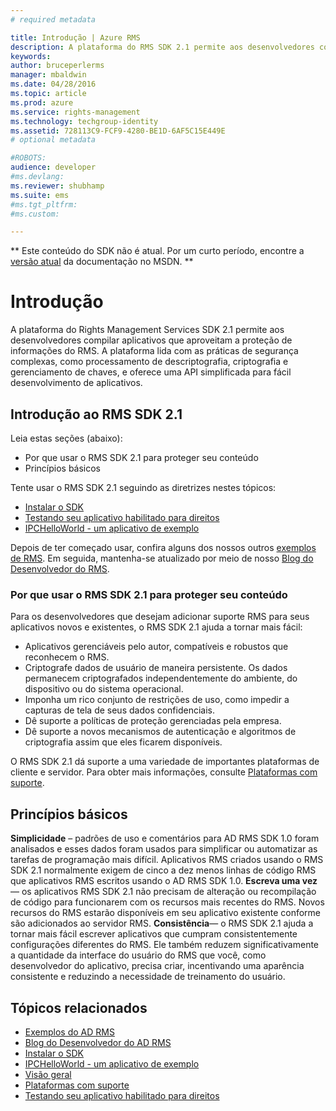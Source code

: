 ```yaml
---
# required metadata

title: Introdução | Azure RMS
description: A plataforma do RMS SDK 2.1 permite aos desenvolvedores compilar aplicativos que aproveitam a proteção de informações do RMS.
keywords:
author: bruceperlerms
manager: mbaldwin
ms.date: 04/28/2016
ms.topic: article
ms.prod: azure
ms.service: rights-management
ms.technology: techgroup-identity
ms.assetid: 728113C9-FCF9-4280-BE1D-6AF5C15E449E
# optional metadata

#ROBOTS:
audience: developer
#ms.devlang:
ms.reviewer: shubhamp
ms.suite: ems
#ms.tgt_pltfrm:
#ms.custom:

---
```

** Este conteúdo do SDK não é atual. Por um curto período, encontre a [versão atual](https://msdn.microsoft.com/library/windows/desktop/hh535290(v=vs.85).aspx) da documentação no MSDN. **
# Introdução

A plataforma do Rights Management Services SDK 2.1 permite aos desenvolvedores compilar aplicativos que aproveitam a proteção de informações do RMS. A plataforma lida com as práticas de segurança complexas, como processamento de descriptografia, criptografia e gerenciamento de chaves, e oferece uma API simplificada para fácil desenvolvimento de aplicativos.

## Introdução ao RMS SDK 2.1

Leia estas seções (abaixo):

-   Por que usar o RMS SDK 2.1 para proteger seu conteúdo
-   Princípios básicos

Tente usar o RMS SDK 2.1 seguindo as diretrizes nestes tópicos:

-   [Instalar o SDK](create-your-first-rights-aware-application.md)
-   [Testando seu aplicativo habilitado para direitos](running-your-first-application.md)
-   [IPCHelloWorld - um aplicativo de exemplo](how-to-build-your-first-application.md)

Depois de ter começado usar, confira alguns dos nossos outros [exemplos de RMS](samples.md). Em seguida, mantenha-se atualizado por meio de nosso [Blog do Desenvolvedor do RMS](http://blogs.msdn.com/b/rms/).

### Por que usar o RMS SDK 2.1 para proteger seu conteúdo

Para os desenvolvedores que desejam adicionar suporte RMS para seus aplicativos novos e existentes, o RMS SDK 2.1 ajuda a tornar mais fácil:

-   Aplicativos gerenciáveis pelo autor, compatíveis e robustos que reconhecem o RMS.
-   Criptografe dados de usuário de maneira persistente. Os dados permanecem criptografados independentemente do ambiente, do dispositivo ou do sistema operacional.
-   Imponha um rico conjunto de restrições de uso, como impedir a capturas de tela de seus dados confidenciais.
-   Dê suporte a políticas de proteção gerenciadas pela empresa.
-   Dê suporte a novos mecanismos de autenticação e algoritmos de criptografia assim que eles ficarem disponíveis.

O RMS SDK 2.1 dá suporte a uma variedade de importantes plataformas de cliente e servidor. Para obter mais informações, consulte [Plataformas com suporte](supported-platforms.md).

## Princípios básicos

**Simplicidade** – padrões de uso e comentários para AD RMS SDK 1.0 foram analisados e esses dados foram usados para simplificar ou automatizar as tarefas de programação mais difícil. Aplicativos RMS criados usando o RMS SDK 2.1 normalmente exigem de cinco a dez menos linhas de código RMS que aplicativos RMS escritos usando o AD RMS SDK 1.0.
**Escreva uma vez**— os aplicativos RMS SDK 2.1 não precisam de alteração ou recompilação de código para funcionarem com os recursos mais recentes do RMS. Novos recursos do RMS estarão disponíveis em seu aplicativo existente conforme são adicionados ao servidor RMS.
**Consistência**— o RMS SDK 2.1 ajuda a tornar mais fácil escrever aplicativos que cumpram consistentemente configurações diferentes do RMS. Ele também reduzem significativamente a quantidade da interface do usuário do RMS que você, como desenvolvedor do aplicativo, precisa criar, incentivando uma aparência consistente e reduzindo a necessidade de treinamento do usuário.

## Tópicos relacionados

* [Exemplos do AD RMS](samples.md)
* [Blog do Desenvolvedor do AD RMS](http://blogs.msdn.com/b/rms/)
* [Instalar o SDK](create-your-first-rights-aware-application.md)
* [IPCHelloWorld - um aplicativo de exemplo](how-to-build-your-first-application.md)
* [Visão geral](ad-rms-overview.md)
* [Plataformas com suporte](supported-platforms.md)
* [Testando seu aplicativo habilitado para direitos](running-your-first-application.md)
 

 





<!--HONumber=Jun16_HO1-->


